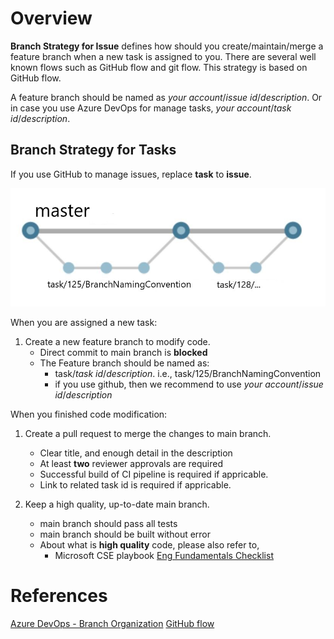 # Overview

**Branch Strategy for Issue** defines how should you create/maintain/merge a feature branch when a new task is assigned to you. There are several well known flows such as GitHub flow and git flow. This strategy is based on GitHub flow.

A feature branch should be named as *your account*/*issue id*/*description*. Or in case you use Azure DevOps for manage tasks, *your account*/*task id*/*description*.

## Branch Strategy for Tasks

If you use GitHub to manage issues, replace **task** to **issue**.

![Image](../media/Branch-Strategy-01.jpg)    

When you are assigned a new task:
1. Create a new feature branch to modify code.
    - Direct commit to main branch is **blocked**
    - The Feature branch should be named as:
      - task/*task id*/*description*. i.e., task/125/BranchNamingConvention
      - if you use github, then we recommend to use *your account*/*issue id*/*description*


When you finished code modification:

1. Create a pull request to merge the changes to main branch.
    - Clear title, and enough detail in the description 
    - At least **two** reviewer approvals are required
    - Successful build of CI pipeline is required if appricable. 
    - Link to related task id is required if appricable.
    
1. Keep a high quality, up-to-date main branch.
    - main branch should pass all tests
    - main branch should be built without error
    - About what is **high quality** code, please also refer to,
      - Microsoft CSE playbook [Eng Fundamentals Checklist](https://github.com/microsoft/code-with-engineering-playbook/blob/master/ENG-FUNDAMENTALS-CHECKLIST.md)
      
# References
[Azure DevOps - Branch Organization](https://docs.microsoft.com/en-us/azure/devops/repos/git/git-branching-guidance?view=azure-devops)
[GitHub flow](https://guides.github.com/introduction/flow)